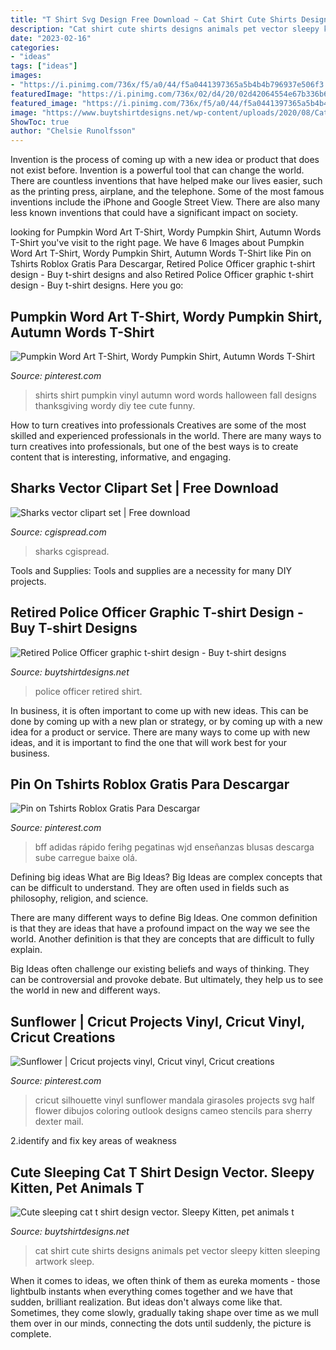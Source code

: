 ```yaml
---
title: "T Shirt Svg Design Free Download ~ Cat Shirt Cute Shirts Designs Animals Pet Vector Sleepy Kitten Sleeping Artwork Sleep"
description: "Cat shirt cute shirts designs animals pet vector sleepy kitten sleeping artwork sleep"
date: "2023-02-16"
categories:
- "ideas"
tags: ["ideas"]
images:
- "https://i.pinimg.com/736x/f5/a0/44/f5a0441397365a5b4b4b796937e506f3.jpg"
featuredImage: "https://i.pinimg.com/736x/02/d4/20/02d42064554e67b336b6e46fd2817ca6.jpg"
featured_image: "https://i.pinimg.com/736x/f5/a0/44/f5a0441397365a5b4b4b796937e506f3.jpg"
image: "https://www.buytshirtdesigns.net/wp-content/uploads/2020/08/Cat-sleep-2-800x800.jpg"
ShowToc: true
author: "Chelsie Runolfsson"
---
```



Invention is the process of coming up with a new idea or product that does not exist before. Invention is a powerful tool that can change the world. There are countless inventions that have helped make our lives easier, such as the printing press, airplane, and the telephone. Some of the most famous inventions include the iPhone and Google Street View. There are also many less known inventions that could have a significant impact on society.

	

		
looking for Pumpkin Word Art T-Shirt, Wordy Pumpkin Shirt, Autumn Words T-Shirt you've visit to the right page. We have 6 Images about Pumpkin Word Art T-Shirt, Wordy Pumpkin Shirt, Autumn Words T-Shirt like Pin on Tshirts Roblox Gratis Para Descargar, Retired Police Officer graphic t-shirt design - Buy t-shirt designs and also Retired Police Officer graphic t-shirt design - Buy t-shirt designs. Here you go:
		
    
## Pumpkin Word Art T-Shirt, Wordy Pumpkin Shirt, Autumn Words T-Shirt

<img loading=lazy src="https://i.pinimg.com/736x/f5/a0/44/f5a0441397365a5b4b4b796937e506f3.jpg" onerror="this.onerror=null;this.src='https://tse1.mm.bing.net/th?id=OIP.EMwJ4MEQld4vi4pxLcEtZQHaJ4&amp;pid=15.1';" alt="Pumpkin Word Art T-Shirt, Wordy Pumpkin Shirt, Autumn Words T-Shirt">

_Source: pinterest.com_

>shirts shirt pumpkin vinyl autumn word words halloween fall designs thanksgiving wordy diy tee cute funny. 

	

How to turn creatives into professionals
Creatives are some of the most skilled and experienced professionals in the world. There are many ways to turn creatives into professionals, but one of the best ways is to create content that is interesting, informative, and engaging.

    
## Sharks Vector Clipart Set | Free Download

<img loading=lazy src="https://cgispread.com/wp-content/uploads/2014/02/Sharks-clipart-set-vector-755x1030.jpg" onerror="this.onerror=null;this.src='https://tse1.mm.bing.net/th?id=OIP.qphzluxlKoN5J6lvqYNUNQHaKG&amp;pid=15.1';" alt="Sharks vector clipart set | Free download">

_Source: cgispread.com_

>sharks cgispread. 

	

Tools and Supplies:
Tools and supplies are a necessity for many DIY projects.

    
## Retired Police Officer Graphic T-shirt Design - Buy T-shirt Designs

<img loading=lazy src="https://www.buytshirtdesigns.net/wp-content/uploads/2020/06/Retired-Police-Officer-BTD-1-1.jpg" onerror="this.onerror=null;this.src='https://tse3.mm.bing.net/th?id=OIP.KUT7N1I_5Tpc0yY6bDQXogHaFD&amp;pid=15.1';" alt="Retired Police Officer graphic t-shirt design - Buy t-shirt designs">

_Source: buytshirtdesigns.net_

>police officer retired shirt. 

	

In business, it is often important to come up with new ideas. This can be done by coming up with a new plan or strategy, or by coming up with a new idea for a product or service. There are many ways to come up with new ideas, and it is important to find the one that will work best for your business.

    
## Pin On Tshirts Roblox Gratis Para Descargar

<img loading=lazy src="https://i.pinimg.com/736x/02/d4/20/02d42064554e67b336b6e46fd2817ca6.jpg" onerror="this.onerror=null;this.src='https://tse2.mm.bing.net/th?id=OIP.4nNuhgttV070FfJy06QROAHaHb&amp;pid=15.1';" alt="Pin on Tshirts Roblox Gratis Para Descargar">

_Source: pinterest.com_

>bff adidas rápido ferihg pegatinas wjd enseñanzas blusas descarga sube carregue baixe olá. 

	

Defining big ideas
What are Big Ideas?
Big Ideas are complex concepts that can be difficult to understand. They are often used in fields such as philosophy, religion, and science.

There are many different ways to define Big Ideas. One common definition is that they are ideas that have a profound impact on the way we see the world. Another definition is that they are concepts that are difficult to fully explain.

Big Ideas often challenge our existing beliefs and ways of thinking. They can be controversial and provoke debate. But ultimately, they help us to see the world in new and different ways.

    
## Sunflower | Cricut Projects Vinyl, Cricut Vinyl, Cricut Creations

<img loading=lazy src="https://i.pinimg.com/736x/2a/19/a6/2a19a63ee1e2f2e41115221df54dbb27.jpg" onerror="this.onerror=null;this.src='https://tse2.mm.bing.net/th?id=OIP.FowjC0c7JsOM5c3d1qmPQwHaLY&amp;pid=15.1';" alt="Sunflower | Cricut projects vinyl, Cricut vinyl, Cricut creations">

_Source: pinterest.com_

>cricut silhouette vinyl sunflower mandala girasoles projects svg half flower dibujos coloring outlook designs cameo stencils para sherry dexter mail. 

	

2.identify and fix key areas of weakness 

    
## Cute Sleeping Cat T Shirt Design Vector. Sleepy Kitten, Pet Animals T

<img loading=lazy src="https://www.buytshirtdesigns.net/wp-content/uploads/2020/08/Cat-sleep-2-800x800.jpg" onerror="this.onerror=null;this.src='https://tse1.mm.bing.net/th?id=OIP.tIfXbiGWF9GlUv90pueOPAHaHa&amp;pid=15.1';" alt="Cute sleeping cat t shirt design vector. Sleepy Kitten, pet animals t">

_Source: buytshirtdesigns.net_

>cat shirt cute shirts designs animals pet vector sleepy kitten sleeping artwork sleep. 

	

When it comes to ideas, we often think of them as eureka moments - those lightbulb instants when everything comes together and we have that sudden, brilliant realization. But ideas don't always come like that. Sometimes, they come slowly, gradually taking shape over time as we mull them over in our minds, connecting the dots until suddenly, the picture is complete.


